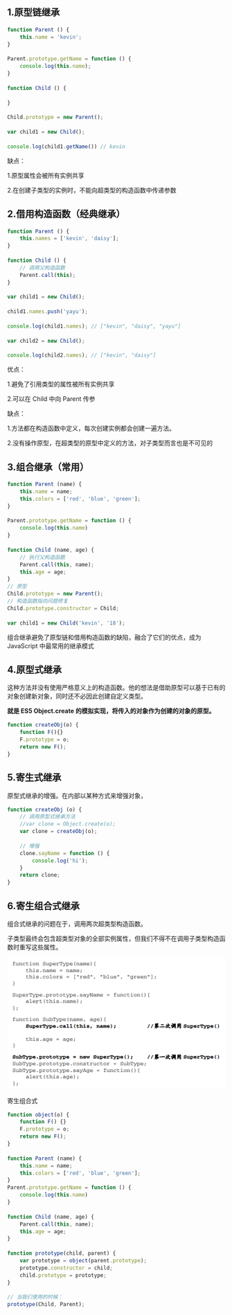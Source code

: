 ## 1.原型链继承

```js
function Parent () {
    this.name = 'kevin';
}

Parent.prototype.getName = function () {
    console.log(this.name);
}

function Child () {

}

Child.prototype = new Parent();

var child1 = new Child();

console.log(child1.getName()) // kevin
```

缺点：

1.原型属性会被所有实例共享

2.在创建子类型的实例时，不能向超类型的构造函数中传递参数



## 2.借用构造函数（经典继承）

```js
function Parent () {
    this.names = ['kevin', 'daisy'];
}

function Child () {
    // 调用父构造函数
    Parent.call(this);
}

var child1 = new Child();

child1.names.push('yayu');

console.log(child1.names); // ["kevin", "daisy", "yayu"]

var child2 = new Child();

console.log(child2.names); // ["kevin", "daisy"]
```

优点：

1.避免了引用类型的属性被所有实例共享

2.可以在 Child 中向 Parent 传参

缺点：

1.方法都在构造函数中定义，每次创建实例都会创建一遍方法。

2.没有操作原型，在超类型的原型中定义的方法，对子类型而言也是不可见的



## 3.组合继承（常用）

```js
function Parent (name) {
    this.name = name;
    this.colors = ['red', 'blue', 'green'];
}

Parent.prototype.getName = function () {
    console.log(this.name)
}

function Child (name, age) {
    // 执行父构造函数
    Parent.call(this, name);
    this.age = age;
}
// 原型
Child.prototype = new Parent();
// 构造函数指向问题修复
Child.prototype.constructor = Child;

var child1 = new Child('kevin', '18');

```

组合继承避免了原型链和借用构造函数的缺陷，融合了它们的优点，成为 JavaScript 中最常用的继承模式



## 4.原型式继承

这种方法并没有使用严格意义上的构造函数。他的想法是借助原型可以基于已有的对象创建新对象，同时还不必因此创建自定义类型。

**就是 ES5 Object.create 的模拟实现，将传入的对象作为创建的对象的原型。**

```js
function createObj(o) {
    function F(){}
    F.prototype = o;
    return new F();
}
```



## 5.寄生式继承

原型式继承的增强。在内部以某种方式来增强对象，

```js
function createObj (o) {
    // 调用原型式继承方法
    //var clone = Object.create(o);
    var clone = createObj(o);
    
    // 增强
    clone.sayName = function () {
        console.log('hi');
    }
    return clone;
}
```



## 6.寄生组合式继承

组合式继承的问题在于，调用两次超类型构造函数。

子类型最终会包含超类型对象的全部实例属性，但我们不得不在调用子类型构造函数时重写这些属性。

![1568889854533](../../_assets/image/1568889854533.png)

寄生组合式

```js
function object(o) {
    function F() {}
    F.prototype = o;
    return new F();
}

function Parent (name) {
    this.name = name;
    this.colors = ['red', 'blue', 'green'];
}
Parent.prototype.getName = function () {
    console.log(this.name)
}

function Child (name, age) {
    Parent.call(this, name);
    this.age = age;
}

function prototype(child, parent) {
    var prototype = object(parent.prototype);
    prototype.constructor = child;
    child.prototype = prototype;
}

// 当我们使用的时候：
prototype(Child, Parent);
```











